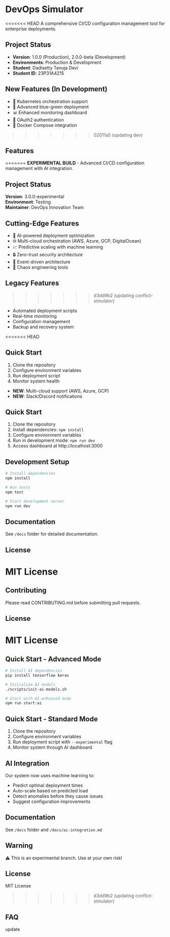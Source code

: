 # DevOps Simulator

<<<<<<< HEAD
A comprehensive CI/CD configuration management tool for enterprise deployments.

## Project Status

- **Version**: 1.0.0 (Production), 2.0.0-beta (Development)
- **Environments**: Production & Development
- **Student**: Dadisetty Tanuja Devi
- **Student ID**: 23P31A4215

## New Features (In Development)

- 🚀 Kubernetes orchestration support
- 🔄 Advanced blue-green deployment
- 📊 Enhanced monitoring dashboard
- 🔐 OAuth2 authentication
- 🐳 Docker Compose integration

> > > > > > > 02011a5 (updating dev)

## Features

=======
**EXPERIMENTAL BUILD** - Advanced CI/CD configuration management with AI integration.

## Project Status
**Version**: 3.0.0-experimental  
**Environment**: Testing  
**Maintainer**: DevOps Innovation Team

## Cutting-Edge Features
- 🤖 AI-powered deployment optimization
- 🌐 Multi-cloud orchestration (AWS, Azure, GCP, DigitalOcean)
- 📈 Predictive scaling with machine learning
- 🔒 Zero-trust security architecture
- 🌊 Event-driven architecture
- 🎯 Chaos engineering tools

## Legacy Features
>>>>>>> d3dd9b2 (updating conflict-simulator)
- Automated deployment scripts
- Real-time monitoring
- Configuration management
- Backup and recovery system

<<<<<<< HEAD
## Quick Start

1. Clone the repository
2. Configure environment variables
3. Run deployment script
4. Monitor system health

- **NEW**: Multi-cloud support (AWS, Azure, GCP)
- **NEW**: Slack/Discord notifications

## Quick Start

1. Clone the repository
2. Install dependencies: `npm install`
3. Configure environment variables
4. Run in development mode: `npm run dev`
5. Access dashboard at http://localhost:3000

## Development Setup

```bash
# Install dependencies
npm install

# Run tests
npm test

# Start development server
npm run dev
```

## Documentation

See `/docs` folder for detailed documentation.

## License

# MIT License

## Contributing

Please read CONTRIBUTING.md before submitting pull requests.

## License

MIT License
=======
## Quick Start - Advanced Mode
```bash
# Install AI dependencies
pip install tensorflow keras

# Initialize AI models
./scripts/init-ai-models.sh

# Start with AI-enhanced mode
npm run start:ai
```

## Quick Start - Standard Mode
1. Clone the repository
2. Configure environment variables
3. Run deployment script with `--experimental` flag
4. Monitor system through AI dashboard

## AI Integration
Our system now uses machine learning to:
- Predict optimal deployment times
- Auto-scale based on predicted load
- Detect anomalies before they cause issues
- Suggest configuration improvements

## Documentation
See `/docs` folder and `/docs/ai-integration.md`

## Warning
⚠️ This is an experimental branch. Use at your own risk!

## License
MIT License
>>>>>>> d3dd9b2 (updating conflict-simulator)
## FAQ
update
